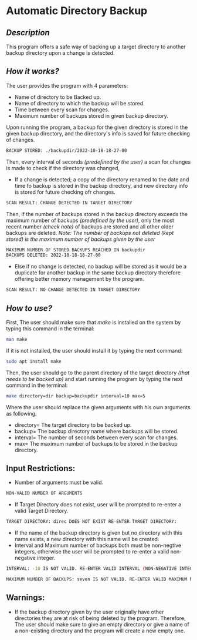 # Automatic Directory Backup
## _Description_
This program offers a safe way of backing up a target directory to another backup directory upon a change is detected.
## _How it works?_
The user provides the program with 4 parameters:
- Name of directory to be Backed up.
- Name of directory to which the backup will be stored.
- Time between every scan for changes.
- Maximum number of backups stored in given backup directory.

Upon running the program, a backup for the given directory is stored in the given backup directory, and the directory's info is saved for future checking of changes.
```sh
BACKUP STORED: ./backupdir/2022-10-18-18-27-00
```

Then, every interval of seconds _(predefined by the user)_ a scan for changes is made to check if the directory was changed,
- If a change is detected; a copy of the directory renamed to the date and time fo backup is stored in the backup directory, and new directory info is stored for future checking ofr changes.
```sh
SCAN RESULT: CHANGE DETECTED IN TARGET DIRECTORY
```
Then, if the number of backups stored in the backup directory exceeds the maximum number of backups _(predefined by the user)_, only the most recent number _(check note)_ of backups are stored and all other older backups are deleted.
_Note: The number of backups not deleted (kept stored) is the maximum number of backups given by the user_
```sh
MAXIMUM NUMBER OF STORED BACKUPS REACHED IN backupdir
BACKUPS DELETED: 2022-10-18-18-27-00
```

- Else if no change is detected, no backup will be stored as it would be a duplicate for another backup in the same backup directory therefore offering better memory management by the program.
```sh
SCAN RESULT: NO CHANGE DETECTED IN TARGET DIRECTORY
```

## _How to use?_
First, The user should make sure that _make_ is installed on the system by typing this command in the terminal:
```sh
man make
```
If it is not installed, the user should install it by typing the next command:
```sh
sudo apt install make
```
Then, the user should go to the parent directory of the target directory _(that needs to be backed up)_ and start running the program by typing the next command in the terminal:
```sh
make directory=dir backup=backupdir interval=10 max=5
```
Where the user should replace the given arguments with his own arguments as following:
- directory= The target directory to be backed up.
- backup= The backup directory name where backups will be stored.
- interval= The number of seconds between every scan for changes.
- max= The maximum number of backups to be stored in the backup directory.

## Input Restrictions:
- Number of arguments must be valid.
```sh
NON-VALID NUMBER OF ARGUMENTS
```
- If Target Directory does not exist, user will be prompted to re-enter a valid Target Directory.
```sh
TARGET DIRECTORY: direc DOES NOT EXIST RE-ENTER TARGET DIRECTORY:
```
- If the name of the backup directory is given but no directory with this name exists, a new directory with this name will be created.
- Interval and Maximum number of backups both must be non-negtive integers, otherwise the user will be prompted to re-enter a valid non-negative integer.
```sh
INTERVAL: -10 IS NOT VALID. RE-ENTER VALID INTERVAL (NON-NEGATIVE INTEGER):  
```
```sh
MAXIMUM NUMBER OF BACKUPS: seven IS NOT VALID. RE-ENTER VALID MAXIMUM NUMBER OF BACKUPS (NON-NEGATIVE INTEGER): "
```
## Warnings:
- If the backup directory given by the user originally have other directories they are at risk of being deleted by the program. Therefore, The user should make sure to give an empty directory or give a name of a non-existing directory and the program will create a new empty one.
